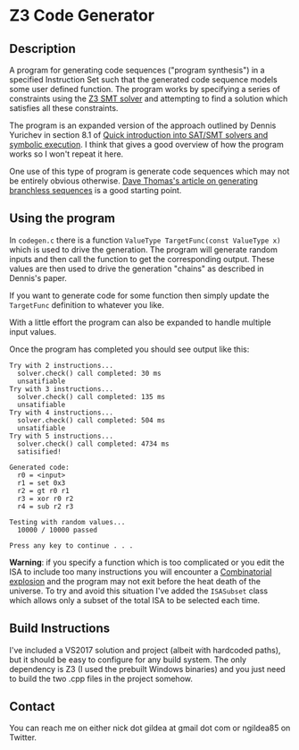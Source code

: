 # Z3 Code Generator

## Description

A program for generating code sequences ("program synthesis") in a specified Instruction Set such that the generated code sequence models some user defined function. The program works by specifying a series of constraints using the [Z3 SMT solver](https://github.com/Z3Prover/z3) and attempting to find a solution which satisfies all these constraints.

The program is an expanded version of the approach outlined by Dennis Yurichev in section 8.1 of [Quick introduction into SAT/SMT solvers and symbolic execution](https://yurichev.com/writings/SAT_SMT_draft-EN.pdf). I think that gives a good overview of how the program works so I won't repeat it here.

One use of this type of program is generate code sequences which may not be entirely obvious otherwise. [Dave Thomas's article on generating branchless sequences](http://www.davespace.co.uk/blog/20150131-branchless-sequences.html) is a good starting point.

## Using the program

In `codegen.c` there is a function `ValueType TargetFunc(const ValueType x)` which is used to drive the generation. The program will generate random inputs and then call the function to get the corresponding output. These values are then used to drive the generation "chains" as described in Dennis's paper. 

If you want to generate code for some function then simply update the `TargetFunc` definition to whatever you like. 

With a little effort the program can also be expanded to handle multiple input values.

Once the program has completed you should see output like this:

```
Try with 2 instructions...
  solver.check() call completed: 30 ms
  unsatifiable
Try with 3 instructions...
  solver.check() call completed: 135 ms
  unsatifiable
Try with 4 instructions...
  solver.check() call completed: 504 ms
  unsatifiable
Try with 5 instructions...
  solver.check() call completed: 4734 ms
  satisified!

Generated code:
  r0 = <input>
  r1 = set 0x3
  r2 = gt r0 r1
  r3 = xor r0 r2
  r4 = sub r2 r3

Testing with random values...
  10000 / 10000 passed

Press any key to continue . . .
```

**Warning**: if you specify a function which is too complicated or you edit the ISA to include too many instructions you will encounter a [Combinatorial explosion](https://en.wikipedia.org/wiki/Combinatorial_explosion) and the program may not exit before the heat death of the universe. To try and avoid this situation I've added the `ISASubset` class which allows only a subset of the total ISA to be selected each time.

## Build Instructions

I've included a VS2017 solution and project (albeit with hardcoded paths), but it should be easy to configure for any build system. The only dependency is Z3 (I used the prebuilt Windows binaries) and you just need to build the two .cpp files in the project somehow.

## Contact

You can reach me on either nick dot gildea at gmail dot com or ngildea85 on Twitter.


